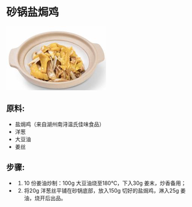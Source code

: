 # 砂锅盐焗鸡

![砂锅盐焗鸡](../images/砂锅盐焗鸡.png)

## 原料:

- 盐焗鸡（来自湖州南浔温氏佳味食品）
- 洋葱
- 大豆油
- 姜丝

## 步骤:

- 1. 10 份姜油炒制：100g 大豆油烧至180℃，下入30g 姜末，炒香备用；
- 2. 将20g 洋葱丝平铺在砂锅底部，放入150g 切好的盐焗鸡，淋入25g 姜油，烧开后出品。
